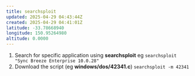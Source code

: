 ```yaml
---
title: searchsploit
updated: 2025-04-29 04:43:44Z
created: 2025-04-29 04:41:01Z
latitude: -33.78668940
longitude: 150.95264980
altitude: 0.0000
---
```


1. Search for specific application using **searchsploit**
eg `searchsploit "Sync Breeze Enterprise 10.0.28"`
2. Download the script (eg **windows/dos/42341.c**)
`searchsploit -m 42341`

